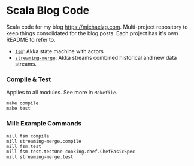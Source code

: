 # Scala Blog Code

Scala code for my blog https://michaelzg.com.
Multi-project repository to keep things consolidated for the blog posts.
Each project has it's own README to refer to.

* [`fsm`](fsm/): Akka state machine with actors
* [`streaming-merge`](streaming-merge/): Akka streams
combined historical and new data streams.

### Compile & Test

Applies to all modules. See more in `Makefile`.

```
make compile
make test
```

### Mill: Example Commands

```
mill fsm.compile
mill streaming-merge.compile
mill fsm.test
mill fsm.test.testOne cooking.chef.ChefBasicSpec
mill streaming-merge.test
```
